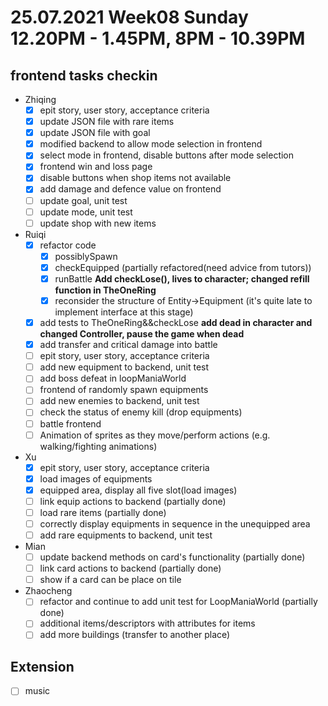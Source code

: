 # 25.07.2021 Week08 Sunday 12.20PM - 1.45PM, 8PM - 10.39PM

## frontend tasks checkin
* Zhiqing
  - [x] epit story, user story, acceptance criteria
  - [x] update JSON file with rare items
  - [x] update JSON file with goal
  - [x] modified backend to allow mode selection in frontend
  - [x] select mode in frontend, disable buttons after mode selection
  - [x] frontend win and loss page
  - [x] disable buttons when shop items not available
  - [x] add damage and defence value on frontend
  - [ ] update goal, unit test
  - [ ] update mode, unit test
  - [ ] update shop with new items
* Ruiqi
  - [x] refactor code
    - [x] possiblySpawn
    - [x] checkEquipped (partially refactored(need advice from tutors))
    - [x] runBattle **Add checkLose(), lives to character; changed refill function in TheOneRing**
    - [x] reconsider the structure of Entity->Equipment (it's quite late to implement interface at this stage)
  - [x] add tests to TheOneRing&&checkLose **add dead in character and changed Controller, pause the game when dead**
  - [x] add transfer and critical damage into battle
  - [ ] epit story, user story, acceptance criteria
  - [ ] add new equipment to backend, unit test
  - [ ] add boss defeat in loopManiaWorld
  - [ ] frontend of randomly spawn equipments
  - [ ] add new enemies to backend, unit test
  - [ ] check the status of enemy kill (drop equipments)
  - [ ] battle frontend
  - [ ] Animation of sprites as they move/perform actions (e.g. walking/fighting animations)
* Xu
  - [x] epit story, user story, acceptance criteria
  - [x] load images of equipments
  - [x] equipped area, display all five slot(load images)
  - [ ] link equip actions to backend (partially done)
  - [ ] load rare items (partially done)
  - [ ] correctly display equipments in sequence in the unequipped area
  - [ ] add rare equipments to backend, unit test
* Mian
  - [ ] update backend methods on card's functionality (partially done)
  - [ ] link card actions to backend (partially done)
  - [ ] show if a card can be place on tile
* Zhaocheng
  - [ ] refactor and continue to add unit test for LoopManiaWorld (partially done)
  - [ ] additional items/descriptors with attributes for items
  - [ ] add more buildings (transfer to another place)

## Extension
- [ ] music